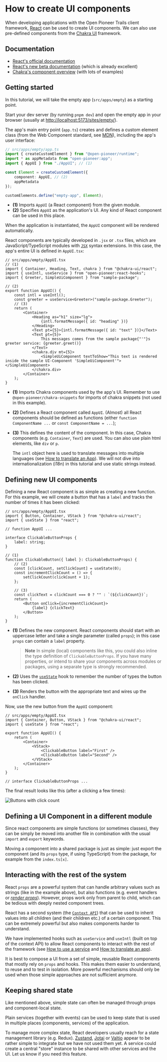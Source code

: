 # How to create UI components

When developing applications with the Open Pioneer Trails client framework, [React](https://reactjs.org/) can be used to create UI components.
We can also use pre-defined components from the [Chakra UI](https://chakra-ui.com/) framework.

## Documentation

- [React's official documentation](https://reactjs.org/docs/getting-started.html)
- [React's new beta documentation](https://beta.reactjs.org/learn) (which is already excellent)
- [Chakra's component overview](https://chakra-ui.com/docs/components/concepts/overview) (with lots of examples)

## Getting started

In this tutorial, we will take the empty app (`src/apps/empty`) as a starting point.

Start your dev server (by running `pnpm dev`) and open the empty app in your browser (usually at <http://localhost:5173/sites/empty/>).

The app's main entry point (`app.ts`) creates and defines a custom element class (from the Web Component standard, see [MDN](https://developer.mozilla.org/en-US/docs/Web/Web_Components/Using_custom_elements)), including the app's user interface:

```ts
// src/apps/empty/app.ts
import { createCustomElement } from "@open-pioneer/runtime";
import * as appMetadata from "open-pioneer:app";
import { AppUI } from "./AppUI"; // (1)

const Element = createCustomElement({
    component: AppUI, // (2)
    appMetadata
});

customElements.define("empty-app", Element);
```

- **(1)**
  Imports `AppUI` (a React component) from the given module.
- **(2)**
  Specifies `AppUI` as the application's UI. Any kind of React component can be used in this place.

When the application is instantiated, the `AppUI` component will be rendered automatically.

React components are typically developed in `.jsx` or `.tsx` files, which are JavaScript/TypeScript modules with [`JSX`](https://beta.reactjs.org/learn/writing-markup-with-jsx) syntax extensions.
In this case, the app's entire UI is defined in `AppUI.tsx`:

```tsx
// src/apps/empty/AppUI.tsx
// (1)
import { Container, Heading, Text, chakra } from "@chakra-ui/react";
import { useIntl, useService } from "open-pioneer:react-hooks";
import { Greeter, SimpleUiComponent } from "sample-package";

// (2)
export function AppUI() {
    const intl = useIntl();
    const greeter = useService<Greeter>("sample-package.Greeter");
    // (3)
    return (
        <Container>
            <Heading as="h1" size="lg">
                {intl.formatMessage({ id: "heading" })}
            </Heading>
            <Text pt={5}>{intl.formatMessage({ id: "text" })}</Text>
            <Text pt={5}>
                This messages comes from the sample package{"'"}s greeter service: {greeter.greet()}
            </Text>
            <chakra.div mt={5}>
                <SimpleUiComponent textToShow="This text is rendered inside the sample UI-Component 'SimpleUiComponent'"></SimpleUiComponent>
            </chakra.div>
        </Container>
    );
}
```

- **(1)**
  Imports Chakra components used by the app's UI.
  Remember to use `@open-pioneer/chakra-snippets` for imports of chakra snippets (not used in this example).

- **(2)**
  Defines a React component called `AppUI`.
  (Almost) all React components should be defined as functions (either `function ComponentName ...` or `const ComponentName = ...`);

- **(3)**
  This defines the content of the component.
  In this case, Chakra components (e.g. `Container`, `Text`) are used.
  You can also use plain html elements, like `div` or `p`.

    The `intl` object here is used to translate messages into multiple languages (see [How to translate an App](./HowToTranslateAnApp.md)). We will not dive into internationalization (i18n) in this tutorial and use static strings instead.

## Defining new UI components

Defining a new React component is as simple as creating a new function.
For this example, we will create a button that has a `label` and tracks the number of times it has been clicked:

```tsx
// src/apps/empty/AppUI.tsx
import { Button, Container, VStack } from "@chakra-ui/react";
import { useState } from "react";

// function AppUI ...

interface ClickableButtonProps {
    label: string;
}

// (1)
function ClickableButton({ label }: ClickableButtonProps) {
    // (2)
    const [clickCount, setClickCount] = useState(0);
    const incrementClickCount = () => {
        setClickCount(clickCount + 1);
    };

    // (3)
    const clickText = clickCount === 0 ? "" : `(${clickCount})`;
    return (
        <Button onClick={incrementClickCount}>
            {label} {clickText}
        </Button>
    );
}
```

- **(1)**
  Defines the new component.
  React components should start with an uppercase letter and take a single parameter (called `props`); in this case `props` can contain a `label` property.

    > **Note**
    > In simple (local) components like this, you could also inline the type definition of `ClickableButtonProps`.
    > If you have many properties, or intend to share your components across modules or packages, using a separate type is strongly recommended.

- **(2)**
  Uses the [`useState`](https://beta.reactjs.org/reference/react/useState) hook to remember the number of types the button has been clicked.

- **(3)**
  Renders the button with the appropriate text and wires up the `onClick` handler.

Now, use the new button from the `AppUI` component:

```tsx
// src/apps/empty/AppUI.tsx
import { Container, Button, VStack } from "@chakra-ui/react";
import { useState } from "react";

export function AppUI() {
    return (
        <Container>
            <VStack>
                <ClickableButton label="First" />
                <ClickableButton label="Second" />
            </VStack>
        </Container>
    );
}

// interface ClickableButtonProps ...
```

The final result looks like this (after a clicking a few times):

![Buttons with click count](./HowToCreateUiComponents_Buttons.png)

## Defining a UI Component in a different module

Since react components are simple functions (or sometimes classes), they can be simply be moved into another file in combination with the usual `import` and `export` keywords.

Moving a component into a shared package is just as simple: just export the component (and its `props` type, if using TypeScript) from the package, for example from the `index.ts[x]`.

## Interacting with the rest of the system

React `props` are a powerful system that can handle arbitrary values such as strings (like in the example above), but also functions (e.g. event handlers or [_render props_](https://beta.reactjs.org/reference/react/cloneElement#passing-data-with-a-render-prop)).
However, props work only from parent to child, which can be tedious with deeply nested component trees.

React has a second system (the [`Context API`](https://beta.reactjs.org/reference/react/useContext)) that can be used to inherit values into all children (and their children etc.) of a certain component.
This can be extremely powerful but also makes components harder to understand.

We have implemented hooks such as `useService` and `useIntl` (built on top of the context API) to allow React components to interact with the rest of the framework (see [How to use a service](./HowToUseAService.md) and [How to translate an app](./HowToTranslateAnApp.md)).

It is best to compose a UI from a set of simple, reusable React components that mostly rely on `props` and hooks.
This makes them easier to understand, to reuse and to test in isolation.
More powerful mechanisms should only be used when those simple approaches are not sufficient anymore.

## Keeping shared state

Like mentioned above, simple state can often be managed through props and component-local state.

Plain services (together with events) can be used to keep state that is used in multiple places (components, services) of the application.

To manage more complex state, React developers usually reach for a state management library (e.g. Redux).
[Zustand](https://github.com/pmndrs/zustand), [Jotai](https://jotai.org/) or [Valtio](https://github.com/pmndrs/valtio) appear to be rather simple to integrate but we have not used them yet.
A service could create a central "store" instance to be shared with other services and the UI.
Let us know if you need this feature.
